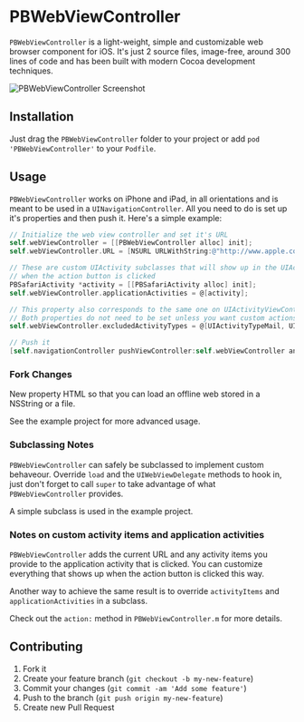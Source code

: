 # PBWebViewController

`PBWebViewController` is a light-weight, simple and customizable web browser component for iOS.
It's just 2 source files, image-free, around 300 lines of code and has been built with modern Cocoa development techniques.

![PBWebViewController Screenshot](http://f.cl.ly/items/0e3x1u1L133t13230u37/PBWebViewController-Screenshot.jpg)

## Installation

Just drag the `PBWebViewController` folder to your project or add `pod 'PBWebViewController'` to your `Podfile`.

## Usage

`PBWebViewController` works on iPhone and iPad, in all orientations and is meant to be used in a `UINavigationController`.
All you need to do is set up it's properties and then push it. Here's a simple example:

```objective-c
// Initialize the web view controller and set it's URL
self.webViewController = [[PBWebViewController alloc] init];
self.webViewController.URL = [NSURL URLWithString:@"http://www.apple.com"];

// These are custom UIActivity subclasses that will show up in the UIActivityViewController
// when the action button is clicked
PBSafariActivity *activity = [[PBSafariActivity alloc] init];
self.webViewController.applicationActivities = @[activity];

// This property also corresponds to the same one on UIActivityViewController
// Both properties do not need to be set unless you want custom actions
self.webViewController.excludedActivityTypes = @[UIActivityTypeMail, UIActivityTypeMessage, UIActivityTypePostToWeibo];

// Push it
[self.navigationController pushViewController:self.webViewController animated:YES];
```
### Fork Changes

New property HTML so that you can load an offline web stored in a NSString or a file.

See the example project for more advanced usage.

### Subclassing Notes

`PBWebViewController` can safely be subclassed to implement custom behaveour.
Override `load` and the `UIWebViewDelegate` methods to hook in,
just don't forget to call `super` to take advantage of what `PBWebViewController` provides.

A simple subclass is used in the example project.

### Notes on custom activity items and application activities

`PBWebViewController` adds the current URL and any activity items you provide to the application activity that is clicked.
You can customize everything that shows up when the action button is clicked this way.

Another way to achieve the same result is to override `activityItems` and `applicationActivities` in a subclass.

Check out the `action:` method in `PBWebViewController.m` for more details.

## Contributing

1. Fork it
2. Create your feature branch (`git checkout -b my-new-feature`)
3. Commit your changes (`git commit -am 'Add some feature'`)
4. Push to the branch (`git push origin my-new-feature`)
5. Create new Pull Request
